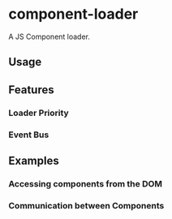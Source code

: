# component-loader
A JS Component loader.

## Usage

## Features

### Loader Priority

### Event Bus

## Examples

### Accessing components from the DOM

### Communication between Components
